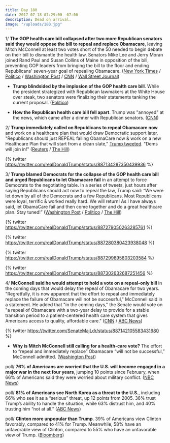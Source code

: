 ```yaml
---
title: Day 180
date: 2017-07-18 07:29:00 -07:00
description: Dead on arrival.
image: "/uploads/180.jpg"
---
```


1/ **The GOP health care bill collapsed after two more Republican senators said they would oppose the bill to repeal and replace Obamacare**, leaving Mitch McConnell at least two votes short of the 50 needed to begin debate on their bill to dismantle the health law. Senators Mike Lee and Jerry Moran joined Rand Paul and Susan Collins of Maine in opposition of the bill, preventing GOP leaders from bringing the bill to the floor and ending Republicans' seven-year goal of repealing Obamacare. ([New York Times](https://www.nytimes.com/2017/07/17/us/politics/health-care-overhaul-collapses-as-two-republican-senators-defect.html) / [Politico](http://www.politico.com/story/2017/07/17/obamacare-senators-turn-on-mcconnell-240646) / [Washington Post](https://www.washingtonpost.com/powerpost/amid-uncertainty-about-mccains-health-senate-returns-with-gop-agenda-in-flux/2017/07/17/6dd31530-6b02-11e7-9c15-177740635e83_story.html) / [CNN](http://www.cnn.com/2017/07/17/politics/health-care-motion-to-proceed-jerry-moran-mike-lee/index.html) / [Wall Street Journal](https://www.wsj.com/articles/gop-senate-leader-mcconnell-abandons-health-care-bill-1500348064))

* **Trump blindsided by the implosion of the GOP health care bill**. While the president strategized with Republican lawmakers at the White House over steak, two senators were finalizing their statements tanking the current proposal. ([Politico](http://www.politico.com/story/2017/07/18/trump-blindsided-by-healthcare-collapse-240657))

* **How the Republican health care bill fell apart**. Trump was "annoyed" at the news, which came after a dinner with Republican senators. ([CNN](http://www.cnn.com/2017/07/18/politics/how-the-republican-health-care-bill-fell-apart/index.html))

2/ **Trump immediately called on Republicans to repeal Obamacare now** and work on a healthcare plan that would draw Democratic support later. "Republicans should just REPEAL failing ObamaCare now & work on a new Healthcare Plan that will start from a clean slate," [Trump tweeted](https://twitter.com/realDonaldTrump/status/887134287350439936). "Dems will join in!" ([Reuters](https://www.reuters.com/article/usa-healthcare-trump-idUSL1N1K903S) / [The Hill](http://thehill.com/homenews/administration/342453-trump-repeal-obamacare-now-then-start-from-a-clean-slate))

{% twitter https://twitter.com/realDonaldTrump/status/887134287350439936 %}

3/ **Trump blamed Democrats for the collapse of the GOP health care bill and urged Republicans to let Obamacare fail** in an attempt to force Democrats to the negotiating table. In a series of tweets, just hours after saying Republicans should act now to repeal the law, Trump said: “We were let down by all of the Democrats and a few Republicans. Most Republicans were loyal, terrific & worked really hard. We will return! As I have always said, let ObamaCare fail and then come together and do a great healthcare plan. Stay tuned!” ([Washington Post](https://www.washingtonpost.com/powerpost/trump-suggests-republicans-will-let-aca-market-collapse-then-rewrite-health-law/2017/07/18/5e79a3ec-6bac-11e7-b9e2-2056e768a7e5_story.html) / [Politico](http://www.politico.com/story/2017/07/18/trump-tweet-obamacare-repeal-failure-240664) / [The Hill](http://thehill.com/homenews/administration/342465-trump-blames-dems-few-republicans-for-collapse-of-healthcare-bill))

{% twitter https://twitter.com/realDonaldTrump/status/887279050263285761 %}

{% twitter https://twitter.com/realDonaldTrump/status/887280380423938048 %}

{% twitter https://twitter.com/realDonaldTrump/status/887299895803203584 %}

{% twitter https://twitter.com/realDonaldTrump/status/887302632687251456 %}

4/ **McConnell said he would attempt to hold a vote on a repeal-only bill** in the coming days that would delay the repeal of Obamacare for two years. "Regretfully, it is now apparent that the effort to repeal and immediately replace the failure of Obamacare will not be successful," McConnell said in a statement. He added that "in the coming days," the Senate would vote on "a repeal of Obamacare with a two-year delay to provide for a stable transition period to a patient-centered health care system that gives Americans access to quality, affordable care." ([CNN](http://www.cnn.com/2017/07/18/politics/health-care-state-of-play/index.html) / [ABC News](http://abcnews.go.com/Politics/mcconnell-calls-obamacare-repeal-vote-replacement-plan-fails/story?id=48690900))

{% twitter https://twitter.com/SenateMajLdr/status/887142105583431680 %}

* **Why is Mitch McConnell still calling for a health-care vote?** The effort to “repeal and immediately replace” Obamacare “will not be successful,” McConnell admitted. ([Washington Post](https://www.washingtonpost.com/news/powerpost/wp/2017/07/18/what-mitch-mcconnell-is-doing-next-on-health-care-explained/))

poll/ **76% of Americans are worried that the U.S. will become engaged in a major war in the next four years**, jumping 10 points since February, when 66% of Americans said they were worried about military conflict. ([NBC News](http://www.nbcnews.com/politics/national-security/nbc-news-poll-american-fears-war-grow-n783801))

poll/ **81% of Americans see North Korea as a threat to the U.S.**, including 66% who see it as a “serious” threat, up 12 points from 2005. 36% trust Trump’s ability to handle the situation, while 63% distrust him, and 40% trusting him “not at all.” ([ABC News](http://abcnews.go.com/Politics/distrust-trump-deepens-north-korea-concerns-poll/story?id=48680852))

poll/ **Clinton more unpopular than Trump**. 39% of Americans view Clinton favorably, compared to 41% for Trump. Meanwhile, 58% have an unfavorable view of Clinton, compared to 55% who have an unfavorable view of Trump. ([Bloomberg](https://www.bloomberg.com/news/articles/2017-07-18/finally-a-poll-trump-will-like-clinton-even-more-unpopular))